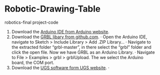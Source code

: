 # Robotic-Drawing-Table
robotics-final project-code
1. Download the [Arduino IDE from Arduino website](https://www.arduino.cc/en/software).
2. Download the [GRBL libary from github.com](https://github.com/gnea/grbl).
   · Open the Arduino IDE, navigate to Sketch > Include Library > Add .ZIP Library…
   · Navigate to the extracted folder “grbl-master”, in there select the “grbl” folder and click the open file. Now we have GRBL as an Arduino Library.
   · Navigate to File > Examples > grbl > grblUpload. The we select the Arduino board, the COM port.
3. Download the [UGS software form UGS website](https://winder.github.io/ugs_website/).
   · 
